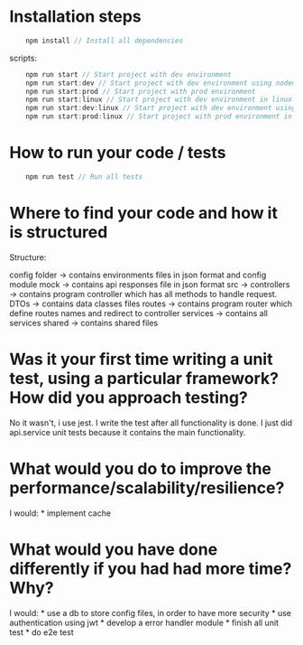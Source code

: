 # Installation steps

```js
    npm install // Install all dependencies
```

scripts:

```js
    npm run start // Start project with dev environment
    npm run start:dev // Start project with dev environment using nodemon
    npm run start:prod // Start project with prod environment
    npm run start:linux // Start project with dev environment in linux
    npm run start:dev:linux // Start project with dev environment using nodemon in linux
    npm run start:prod:linux // Start project with prod environment in linux
```

# How to run your code / tests

```js
    npm run test // Run all tests
```


# Where to find your code and how it is structured

Structure:

config folder -> contains environments files in json format and config module
mock -> contains api responses file in json format 
src ->
    controllers -> contains program controller which has all methods to handle request.
    DTOs -> contains data classes files
    routes -> contains program router which define routes names and redirect to controller
    services -> contains all services
    shared -> contains shared files


# Was it your first time writing a unit test, using a particular framework? How did you approach testing?

No it wasn't, i use jest. I write the test after all functionality is done. I just did api.service unit tests because it contains the main functionality.


# What would you do to improve the performance/scalability/resilience?

I would:
    * implement cache


# What would you have done differently if you had had more time? Why?

I would:
    * use a db to store config files, in order to have more security
    * use authentication using jwt
    * develop a error handler module
    * finish all unit test
    * do e2e test